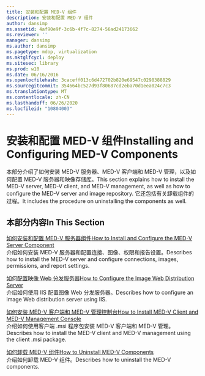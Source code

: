 ```yaml
---
title: 安装和配置 MED-V 组件
description: 安装和配置 MED-V 组件
author: dansimp
ms.assetid: 4af90e9f-3c6b-4f7c-8274-56ad24173662
ms.reviewer: ''
manager: dansimp
ms.author: dansimp
ms.pagetype: mdop, virtualization
ms.mktglfcycl: deploy
ms.sitesec: library
ms.prod: w10
ms.date: 06/16/2016
ms.openlocfilehash: 3caceff013c6d472702b820e69547c0298388829
ms.sourcegitcommit: 354664bc527d93f80687cd2eba70d1eea024c7c3
ms.translationtype: MT
ms.contentlocale: zh-CN
ms.lasthandoff: 06/26/2020
ms.locfileid: "10804003"
---
```

# <span data-ttu-id="3f0c5-103">安装和配置 MED-V 组件</span><span class="sxs-lookup"><span data-stu-id="3f0c5-103">Installing and Configuring MED-V Components</span></span>


<span data-ttu-id="3f0c5-104">本部分介绍了如何安装 MED-V 服务器、MED-V 客户端和 MED-V 管理，以及如何配置 MED-V 服务器和映像存储库。</span><span class="sxs-lookup"><span data-stu-id="3f0c5-104">This section explains how to install the MED-V server, MED-V client, and MED-V management, as well as how to configure the MED-V server and image repository.</span></span> <span data-ttu-id="3f0c5-105">它还包括有关卸载组件的过程。</span><span class="sxs-lookup"><span data-stu-id="3f0c5-105">It includes the procedure on uninstalling the components as well.</span></span>

## <span data-ttu-id="3f0c5-106">本部分内容</span><span class="sxs-lookup"><span data-stu-id="3f0c5-106">In This Section</span></span>


<a href="" id="how-to-install-and-configure-the-med-v-server-component"></a>[<span data-ttu-id="3f0c5-107">如何安装和配置 MED-V 服务器组件</span><span class="sxs-lookup"><span data-stu-id="3f0c5-107">How to Install and Configure the MED-V Server Component</span></span>](how-to-install-and-configure-the-med-v-server-component.md)  
<span data-ttu-id="3f0c5-108">介绍如何安装 MED-V 服务器和配置连接、图像、权限和报告设置。</span><span class="sxs-lookup"><span data-stu-id="3f0c5-108">Describes how to install the MED-V server and configure connections, images, permissions, and report settings.</span></span>

<a href="" id="how-to-configure-the-image-web-distribution-server"></a>[<span data-ttu-id="3f0c5-109">如何配置映像 Web 分发服务器</span><span class="sxs-lookup"><span data-stu-id="3f0c5-109">How to Configure the Image Web Distribution Server</span></span>](how-to-configure-the-image-web-distribution-server.md)  
<span data-ttu-id="3f0c5-110">介绍如何使用 IIS 配置图像 Web 分发服务器。</span><span class="sxs-lookup"><span data-stu-id="3f0c5-110">Describes how to configure an image Web distribution server using IIS.</span></span>

<a href="" id="how-to-install-med-v-client-and-med-v-management-console"></a>[<span data-ttu-id="3f0c5-111">如何安装 MED-V 客户端和 MED-V 管理控制台</span><span class="sxs-lookup"><span data-stu-id="3f0c5-111">How to Install MED-V Client and MED-V Management Console</span></span>](how-to-install-med-v-client-and-med-v-management-console.md)  
<span data-ttu-id="3f0c5-112">介绍如何使用客户端 .msi 程序包安装 MED-V 客户端和 MED-V 管理。</span><span class="sxs-lookup"><span data-stu-id="3f0c5-112">Describes how to install the MED-V client and MED-V management using the client .msi package.</span></span>

<a href="" id="how-to-uninstall-med-v-components"></a>[<span data-ttu-id="3f0c5-113">如何卸载 MED-V 组件</span><span class="sxs-lookup"><span data-stu-id="3f0c5-113">How to Uninstall MED-V Components</span></span>](how-to-uninstall-med-v-componentsmedvv2.md)  
<span data-ttu-id="3f0c5-114">介绍如何卸载 MED-V 组件。</span><span class="sxs-lookup"><span data-stu-id="3f0c5-114">Describes how to uninstall the MED-V components.</span></span>

 

 





